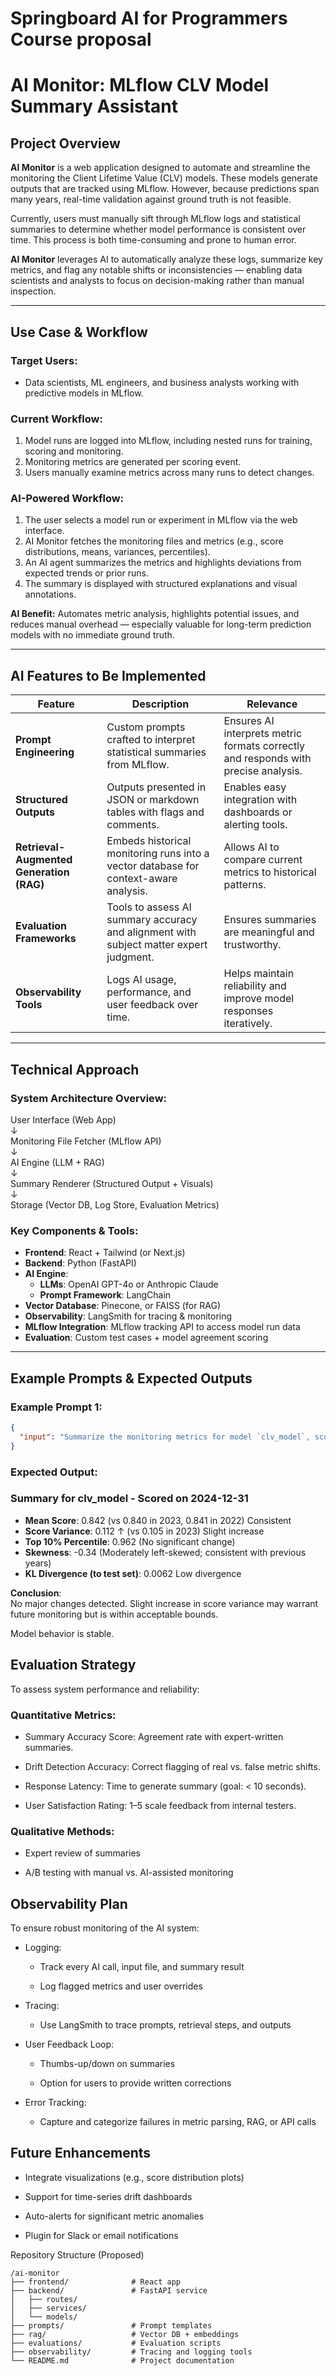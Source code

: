 # Springboard AI for Programmers Course proposal

# AI Monitor: MLflow CLV Model Summary Assistant

## Project Overview

**AI Monitor** is a web application designed to automate and streamline the monitoring the Client Lifetime Value (CLV) models. These models generate outputs that are tracked using MLflow. However, because predictions span many years, real-time validation against ground truth is not feasible.

Currently, users must manually sift through MLflow logs and statistical summaries to determine whether model performance is consistent over time. This process is both time-consuming and prone to human error.

**AI Monitor** leverages AI to automatically analyze these logs, summarize key metrics, and flag any notable shifts or inconsistencies — enabling data scientists and analysts to focus on decision-making rather than manual inspection.

---

## Use Case & Workflow

### Target Users:
- Data scientists, ML engineers, and business analysts working with predictive models in MLflow.

### Current Workflow:
1. Model runs are logged into MLflow, including nested runs for training, scoring and monitoring.
2. Monitoring metrics are generated per scoring event.
3. Users manually examine metrics across many runs to detect changes.

### AI-Powered Workflow:
1. The user selects a model run or experiment in MLflow via the web interface.
2. AI Monitor fetches the monitoring files and metrics (e.g., score distributions, means, variances, percentiles).
3. An AI agent summarizes the metrics and highlights deviations from expected trends or prior runs.
4. The summary is displayed with structured explanations and visual annotations.

**AI Benefit:** Automates metric analysis, highlights potential issues, and reduces manual overhead — especially valuable for long-term prediction models with no immediate ground truth.

---

## AI Features to Be Implemented

| Feature | Description | Relevance |
|--------|-------------|-----------|
| **Prompt Engineering** | Custom prompts crafted to interpret statistical summaries from MLflow. | Ensures AI interprets metric formats correctly and responds with precise analysis. |
| **Structured Outputs** | Outputs presented in JSON or markdown tables with flags and comments. | Enables easy integration with dashboards or alerting tools. |
| **Retrieval-Augmented Generation (RAG)** | Embeds historical monitoring runs into a vector database for context-aware analysis. | Allows AI to compare current metrics to historical patterns. |
| **Evaluation Frameworks** | Tools to assess AI summary accuracy and alignment with subject matter expert judgment. | Ensures summaries are meaningful and trustworthy. |
| **Observability Tools** | Logs AI usage, performance, and user feedback over time. | Helps maintain reliability and improve model responses iteratively. |

---

## Technical Approach

### System Architecture Overview:

User Interface (Web App)  
↓  
Monitoring File Fetcher (MLflow API)  
↓  
AI Engine (LLM + RAG)  
↓  
Summary Renderer (Structured Output + Visuals)  
↓  
Storage (Vector DB, Log Store, Evaluation Metrics)


### Key Components & Tools:
- **Frontend**: React + Tailwind (or Next.js)
- **Backend**: Python (FastAPI)
- **AI Engine**:
  - **LLMs**: OpenAI GPT-4o or Anthropic Claude
  - **Prompt Framework**: LangChain
- **Vector Database**: Pinecone, or FAISS (for RAG)
- **Observability**: LangSmith for tracing & monitoring
- **MLflow Integration**: MLflow tracking API to access model run data
- **Evaluation**: Custom test cases + model agreement scoring

---

## Example Prompts & Expected Outputs

### Example Prompt 1:

```json
{
  "input": "Summarize the monitoring metrics for model `clv_model`, scored on `2024-12-31`. Compare it to the test dataset metrics and previous scoring runs from 2022 and 2023."
}
```

### Expected Output:
### Summary for clv_model - Scored on 2024-12-31

- **Mean Score**: 0.842 (vs 0.840 in 2023, 0.841 in 2022)  Consistent
- **Score Variance**: 0.112 ↑ (vs 0.105 in 2023) Slight increase
- **Top 10% Percentile**: 0.962 (No significant change)
- **Skewness**: -0.34 (Moderately left-skewed; consistent with previous years)
- **KL Divergence (to test set)**: 0.0062 Low divergence

**Conclusion**:  
No major changes detected. Slight increase in score variance may warrant future monitoring but is within acceptable bounds.

Model behavior is stable.

## Evaluation Strategy

To assess system performance and reliability:

### Quantitative Metrics:

- Summary Accuracy Score: Agreement rate with expert-written summaries.

- Drift Detection Accuracy: Correct flagging of real vs. false metric shifts.

- Response Latency: Time to generate summary (goal: < 10 seconds).

- User Satisfaction Rating: 1–5 scale feedback from internal testers.

### Qualitative Methods:

- Expert review of summaries

- A/B testing with manual vs. AI-assisted monitoring

## Observability Plan

To ensure robust monitoring of the AI system:

- Logging:

    - Track every AI call, input file, and summary result

    - Log flagged metrics and user overrides

- Tracing:

    - Use LangSmith to trace prompts, retrieval steps, and outputs

- User Feedback Loop:

    - Thumbs-up/down on summaries

    - Option for users to provide written corrections

- Error Tracking:

    - Capture and categorize failures in metric parsing, RAG, or API calls

## Future Enhancements

- Integrate visualizations (e.g., score distribution plots)

- Support for time-series drift dashboards

- Auto-alerts for significant metric anomalies

- Plugin for Slack or email notifications

Repository Structure (Proposed)

```
/ai-monitor
├── frontend/              # React app
├── backend/               # FastAPI service
│   ├── routes/
│   ├── services/
│   └── models/
├── prompts/               # Prompt templates
├── rag/                   # Vector DB + embeddings
├── evaluations/           # Evaluation scripts
├── observability/         # Tracing and logging tools
└── README.md              # Project documentation
```
